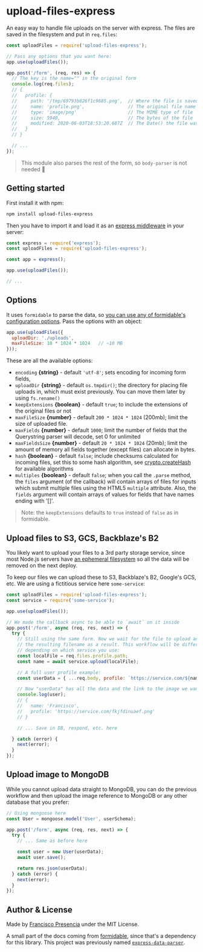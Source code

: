 # upload-files-express

An easy way to handle file uploads on the server with express. The files are saved in the filesystem and put in `req.files`:

```js
const uploadFiles = require('upload-files-express');

// Pass any options that you want here:
app.use(uploadFiles());

app.post('/form', (req, res) => {
  // The key is the name="" in the original form
  console.log(req.files);
  // {
  //   profile: {
  //     path: '/tmp/69793b826f1c9685.png',  // Where the file is saved
  //     name: 'profile.png',                // The original file name
  //     type: 'image/png'                   // The MIME type of file
  //     size: 5940,                         // The bytes of the file
  //     modified: 2020-06-03T18:53:20.687Z  // The Date() the file was uploaded
  //   }
  // }

  // ...
});
```

> This module also parses the rest of the form, so `body-parser` is not needed 🎉



## Getting started

First install it with npm:

```bash
npm install upload-files-express
```

Then you have to import it and load it as an [express middleware](https://expressjs.com/en/guide/using-middleware.html) in your server:

```js
const express = require('express');
const uploadFiles = require('upload-files-express');

const app = express();

app.use(uploadFiles());

// ...
```



## Options

It uses `formidable` to parse the data, so [you can use any of formidable's configuration options](https://github.com/felixge/node-formidable#api). Pass the options with an object:

```js
app.use(uploadFiles({
  uploadDir: './uploads',
  maxFileSize: 10 * 1024 * 1024   // ~10 MB
}));
```

These are all the available options:

- `encoding` **{string}** - default `'utf-8'`; sets encoding for
  incoming form fields,
- `uploadDir` **{string}** - default `os.tmpdir()`; the directory for
  placing file uploads in, which must exist previously. You can move them later by using `fs.rename()`
- `keepExtensions` **{boolean}** - default `true`; to include the
  extensions of the original files or not
- `maxFileSize` **{number}** - default `200 * 1024 * 1024` (200mb);
  limit the size of uploaded file.
- `maxFields` **{number}** - default `1000`; limit the number of fields
  that the Querystring parser will decode, set 0 for unlimited
- `maxFieldsSize` **{number}** - default `20 * 1024 * 1024` (20mb);
  limit the amount of memory all fields together (except files) can allocate in
  bytes.
- `hash` **{boolean}** - default `false`; include checksums calculated
  for incoming files, set this to some hash algorithm, see
  [crypto.createHash](https://nodejs.org/api/crypto.html#crypto_crypto_createhash_algorithm_options)
  for available algorithms
- `multiples` **{boolean}** - default `false`; when you call the
  `.parse` method, the `files` argument (of the callback) will contain arrays of
  files for inputs which submit multiple files using the HTML5 `multiple`
  attribute. Also, the `fields` argument will contain arrays of values for
  fields that have names ending with '[]'.

> Note: the `keepExtensions` defaults to `true` instead of `false` as in formidable.



## Upload files to S3, GCS, Backblaze's B2

You likely want to upload your files to a 3rd party storage service, since most Node.js servers have [an ephemeral filesystem](https://help.heroku.com/K1PPS2WM/why-are-my-file-uploads-missing-deleted) so  all the data will be removed on the next deploy.

To keep our files we can upload these to S3, Backblaze's B2, Google's GCS, etc. We are using a fictitious service here `some-service`:

```js
const uploadFiles = require('upload-files-express');
const service = require('some-service');

app.use(uploadFiles());

// We made the callback async to be able to `await` on it inside
app.post('/form', async (req, res, next) => {
  try {
    // Still using the same form. Now we wait for the file to upload and keep
    // the resulting filename as a result. This workflow will be different
    // depending on which service you use:
    const localFile = req.files.profile.path;
    const name = await service.upload(localFile);

    // A full user profile example:
    const userData = { ...req.body, profile: `https://service.com/${name}` };

    // Now "userData" has all the data and the link to the image we want
    console.log(user);
    // {
    //   name: 'Francisco',
    //   profile: 'https://service.com/fkjfdinuaef.png'
    // }

    // ... Save in DB, respond, etc. here

  } catch (error) {
    next(error);
  }
});
```



## Upload image to MongoDB

While you cannot upload data straight to MongoDB, you can do the previous workflow and then upload the image reference to MongoDB or any other database that you prefer:

```js
// Using mongoose here
const User = mongoose.model('User', userSchema);

app.post('/form', async (req, res, next) => {
  try {
    // ... Same as before here

    const user = new User(userData);
    await user.save();

    return res.json(userData);
  } catch (error) {
    next(error);
  }
});
```



## Author & License

Made by [Francisco Presencia](http://francisco.io/) under the MIT License.

A small part of the docs coming from [formidable](https://github.com/node-formidable/formidable), since that's a dependency for this library. This project was previously named [`express-data-parser`](https://www.npmjs.com/package/express-data-parser).
